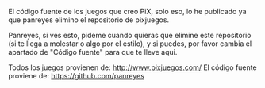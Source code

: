 El código fuente de los juegos que creo PiX, solo eso, lo he publicado ya que panreyes elimino el repositorio de pixjuegos.

Panreyes, si ves esto, pideme cuando quieras que elimine este repositorio (si te llega a molestar o algo por el estilo), y si puedes, por favor cambia el apartado de "Código fuente" para que te lleve aqui.

Todos los juegos provienen de: http://www.pixjuegos.com/
El código fuente proviene de: https://github.com/panreyes

